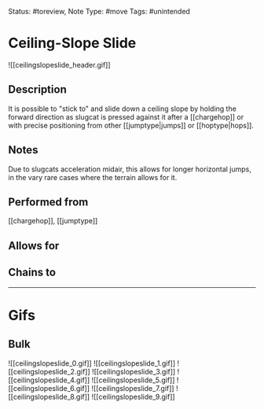 Status: #toreview, 
Note Type: #move
Tags: #unintended 

# Ceiling-Slope Slide
![[ceilingslopeslide_header.gif]]
## Description
It is possible to "stick to" and slide down a ceiling slope by holding the forward direction as slugcat is pressed against it after a [[chargehop]] or with precise positioning from other [[jumptype|jumps]] or [[hoptype|hops]].

## Notes
Due to slugcats acceleration midair, this allows for longer horizontal jumps, in the vary rare cases where the terrain allows for it.

## Performed from
[[chargehop]], [[jumptype]]

## Allows for


## Chains to


___
# Gifs
## Bulk
![[ceilingslopeslide_0.gif]]
![[ceilingslopeslide_1.gif]]
![[ceilingslopeslide_2.gif]]
![[ceilingslopeslide_3.gif]]
![[ceilingslopeslide_4.gif]]
![[ceilingslopeslide_5.gif]]
![[ceilingslopeslide_6.gif]]
![[ceilingslopeslide_7.gif]]
![[ceilingslopeslide_8.gif]]
![[ceilingslopeslide_9.gif]]